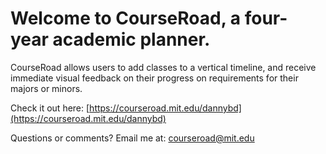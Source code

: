 # Welcome to CourseRoad, a four-year academic planner.

CourseRoad allows users to add classes to a vertical timeline, and receive
immediate visual feedback on their progress on requirements for their majors or
minors.

Check it out here: [https://courseroad.mit.edu/dannybd](https://courseroad.mit.edu/dannybd)

Questions or comments? Email me at:
[courseroad@mit.edu](mailto:courseroad@mit.edu)
